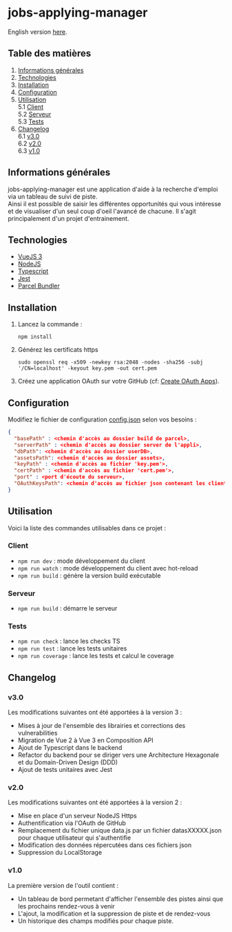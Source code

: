 # jobs-applying-manager

English version [here](README_en.md).

## Table des matières
1. [Informations générales](#informations-générales)
2. [Technologies](#technologies)
3. [Installation](#installation)
4. [Configuration](#configuration)
5. [Utilisation](#utilisation)  
  5.1 [Client](#client)  
  5.2 [Serveur](#serveur)  
  5.3 [Tests](#tests)  
6. [Changelog](#changelog)  
  6.1 [v3.0](#v30)  
  6.2 [v2.0](#v20)  
  6.3 [v1.0](#v10)  


## Informations générales

jobs-applying-manager est une application d'aide à la recherche d'emploi via un tableau de suivi de piste.  
Ainsi il est possible de saisir les différentes opportunités qui vous intéresse et de visualiser d'un seul coup d'oeil l'avancé de chacune.
Il s'agit principalement d'un projet d'entrainement.


## Technologies

- [VueJS 3](https://vuejs.org/)
- [NodeJS](https://nodejs.org/en/)
- [Typescript](https://www.typescriptlang.org/)
- [Jest](https://jestjs.io/fr/)
- [Parcel Bundler](https://parceljs.org/)


## Installation

1. Lancez la commande :  

    ```
    npm install
    ```

2. Générez les certificats https

    ```
    sudo openssl req -x509 -newkey rsa:2048 -nodes -sha256 -subj '/CN=localhost' -keyout key.pem -out cert.pem 
    ```

3. Créez une application OAuth sur votre GitHub (cf: [Create OAuth Apps](https://docs.github.com/en/developers/apps/creating-an-oauth-app)).


## Configuration

Modifiez le fichier de configuration [config.json](/server/assets/config.json) selon vos besoins :

```json
{
  "basePath" : <chemin d'accès au dossier build de parcel>, 
  "serverPath" : <chemin d'accès au dossier server de l'appli>,
  "dbPath": <chemin d'accès au dossier userDB>,
  "assetsPath": <chemin d'accès au dossier assets>,
  "keyPath" : <chemin d'accès au fichier 'key.pem'>,
  "certPath" : <chemin d'accès au fichier 'cert.pem'>,
  "port" : <port d'écoute du serveur>,
  "OAuthKeysPath": <chemin d'accès au fichier json contenant les clientId et clientSecret de l'application OAuth>
}
```

## Utilisation

Voici la liste des commandes utilisables dans ce projet :

### Client

- `npm run dev` : mode développement du client
- `npm run watch` : mode développement du client avec hot-reload
- `npm run build` : génère la version build exécutable

### Serveur

- `npm run build` : démarre le serveur

### Tests

- `npm run check` : lance les checks TS
- `npm run test` : lance les tests unitaires
- `npm run coverage` : lance les tests et calcul le coverage


## Changelog

### v3.0

Les modifications suivantes ont été apportées à la version 3 :

- Mises à jour de l'ensemble des librairies et corrections des vulnerabilities
- Migration de Vue 2 à Vue 3 en Composition API
- Ajout de Typescript dans le backend
- Refactor du backend pour se diriger vers une Architecture Hexagonale et du Domain-Driven Design (DDD)
- Ajout de tests unitaires avec Jest

### v2.0  

Les modifications suivantes ont été apportées à la version 2 : 

- Mise en place d'un serveur NodeJS Https
- Authentification via l'OAuth de GitHub
- Remplacement du fichier unique data.js par un fichier datasXXXXX.json pour chaque utilisateur qui s'authentifie
- Modification des données répercutées dans ces fichiers json
- Suppression du LocalStorage

### v1.0  

La première version de l'outil contient : 

- Un tableau de bord permetant d'afficher l'ensemble des pistes ainsi que les prochains rendez-vous à venir
- L'ajout, la modification et la suppression de piste et de rendez-vous
- Un historique des champs modifiés pour chaque piste.
